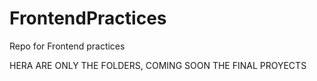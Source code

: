 # FrontendPractices
Repo for Frontend practices

HERA ARE ONLY THE FOLDERS, COMING SOON THE FINAL PROYECTS
